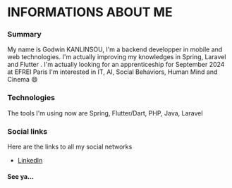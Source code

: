 # INFORMATIONS ABOUT ME

### Summary

My name is Godwin KANLINSOU, I'm a backend developper in mobile and web technologies. I'm actually improving my knowledges in Spring, Laravel and Flutter . I'm actually looking for an apprenticeship for September 2024 at EFREI Paris I'm interested in IT, AI, Social Behaviors, Human Mind and Cinema :smile:

### Technologies

The tools I'm using now are Spring, Flutter/Dart, PHP, Java, Laravel

### Social links

Here are the links to all my social networks

- [LinkedIn](https://linkedin.com/in/godwin-kanlinsou-a3133823b)


#### See ya...

